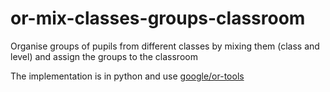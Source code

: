 # or-mix-classes-groups-classroom
Organise groups of pupils from different classes by mixing them (class and level) and assign the groups to the classroom

The implementation is in python and use [google/or-tools](https://github.com/google/or-tools)

